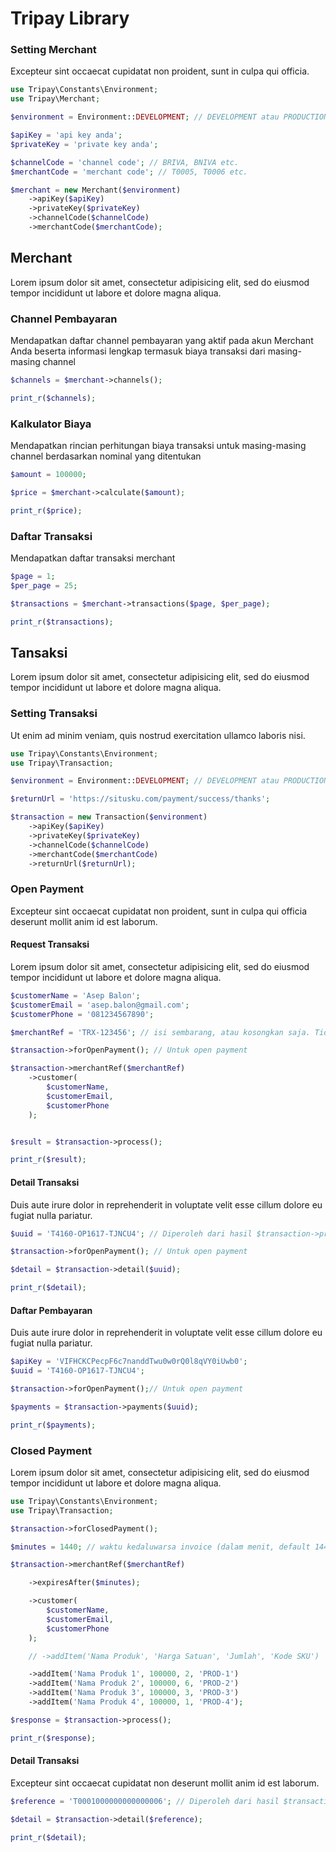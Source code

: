 # Tripay Library

### Setting Merchant

Excepteur sint occaecat cupidatat non proident, sunt in culpa qui officia.

```php
use Tripay\Constants\Environment;
use Tripay\Merchant;

$environment = Environment::DEVELOPMENT; // DEVELOPMENT atau PRODUCTION.

$apiKey = 'api key anda';
$privateKey = 'private key anda';

$channelCode = 'channel code'; // BRIVA, BNIVA etc.
$merchantCode = 'merchant code'; // T0005, T0006 etc.

$merchant = new Merchant($environment)
    ->apiKey($apiKey)
    ->privateKey($privateKey)
    ->channelCode($channelCode)
    ->merchantCode($merchantCode);
```

## Merchant

Lorem ipsum dolor sit amet, consectetur adipisicing elit, sed do eiusmod
tempor incididunt ut labore et dolore magna aliqua.



### Channel Pembayaran

Mendapatkan daftar channel pembayaran yang aktif pada akun Merchant
Anda beserta informasi lengkap termasuk biaya transaksi dari masing-masing channel

```php
$channels = $merchant->channels();

print_r($channels);
```



### Kalkulator Biaya

Mendapatkan rincian perhitungan biaya transaksi untuk masing-masing
channel berdasarkan nominal yang ditentukan

```php
$amount = 100000;

$price = $merchant->calculate($amount);

print_r($price);
```



### Daftar Transaksi

Mendapatkan daftar transaksi merchant


```php
$page = 1;
$per_page = 25;

$transactions = $merchant->transactions($page, $per_page);

print_r($transactions);
```



## Tansaksi

Lorem ipsum dolor sit amet, consectetur adipisicing elit, sed do eiusmod
tempor incididunt ut labore et dolore magna aliqua.


### Setting Transaksi

Ut enim ad minim veniam, quis nostrud exercitation ullamco laboris nisi.

```php
use Tripay\Constants\Environment;
use Tripay\Transaction;

$environment = Environment::DEVELOPMENT; // DEVELOPMENT atau PRODUCTION.

$returnUrl = 'https://situsku.com/payment/success/thanks';

$transaction = new Transaction($environment)
    ->apiKey($apiKey)
    ->privateKey($privateKey)
    ->channelCode($channelCode)
    ->merchantCode($merchantCode)
    ->returnUrl($returnUrl);
```


### Open Payment

Excepteur sint occaecat cupidatat non proident, sunt in culpa qui
officia deserunt mollit anim id est laborum.


#### Request Transaksi

Lorem ipsum dolor sit amet, consectetur adipisicing elit, sed do eiusmod
tempor incididunt ut labore et dolore magna aliqua.

```php
$customerName = 'Asep Balon';
$customerEmail = 'asep.balon@gmail.com';
$customerPhone = '081234567890';

$merchantRef = 'TRX-123456'; // isi sembarang, atau kosongkan saja. Tidak wajib.

$transaction->forOpenPayment(); // Untuk open payment

$transaction->merchantRef($merchantRef)
    ->customer(
        $customerName,
        $customerEmail,
        $customerPhone
    );


$result = $transaction->process();

print_r($result);
```


#### Detail Transaksi

Duis aute irure dolor in reprehenderit in voluptate velit esse
cillum dolore eu fugiat nulla pariatur.

```php
$uuid = 'T4160-OP1617-TJNCU4'; // Diperoleh dari hasil $transaction->process();

$transaction->forOpenPayment(); // Untuk open payment

$detail = $transaction->detail($uuid);

print_r($detail);
```


#### Daftar Pembayaran

Duis aute irure dolor in reprehenderit in voluptate velit esse
cillum dolore eu fugiat nulla pariatur.

```php
$apiKey = 'VIFHCKCPecpF6c7nanddTwu0w0rQ0l8qVY0iUwb0';
$uuid = 'T4160-OP1617-TJNCU4';

$transaction->forOpenPayment();// Untuk open payment

$payments = $transaction->payments($uuid);

print_r($payments);
```


### Closed Payment

Lorem ipsum dolor sit amet, consectetur adipisicing elit, sed do eiusmod
tempor incididunt ut labore et dolore magna aliqua.

```php
use Tripay\Constants\Environment;
use Tripay\Transaction;

$transaction->forClosedPayment();

$minutes = 1440; // waktu kedaluwarsa invoice (dalam menit, default 1440 = 24 jam);

$transaction->merchantRef($merchantRef)

    ->expiresAfter($minutes);

    ->customer(
        $customerName,
        $customerEmail,
        $customerPhone
    );

    // ->addItem('Nama Produk', 'Harga Satuan', 'Jumlah', 'Kode SKU')

    ->addItem('Nama Produk 1', 100000, 2, 'PROD-1')
    ->addItem('Nama Produk 2', 100000, 6, 'PROD-2')
    ->addItem('Nama Produk 3', 100000, 3, 'PROD-3')
    ->addItem('Nama Produk 4', 100000, 1, 'PROD-4');

$response = $transaction->process();

print_r($response);
```

#### Detail Transaksi

Excepteur sint occaecat cupidatat non  deserunt mollit anim id est laborum.

```php
$reference = 'T0001000000000000006'; // Diperoleh dari hasil $transaction->process();

$detail = $transaction->detail($reference);

print_r($detail);
```